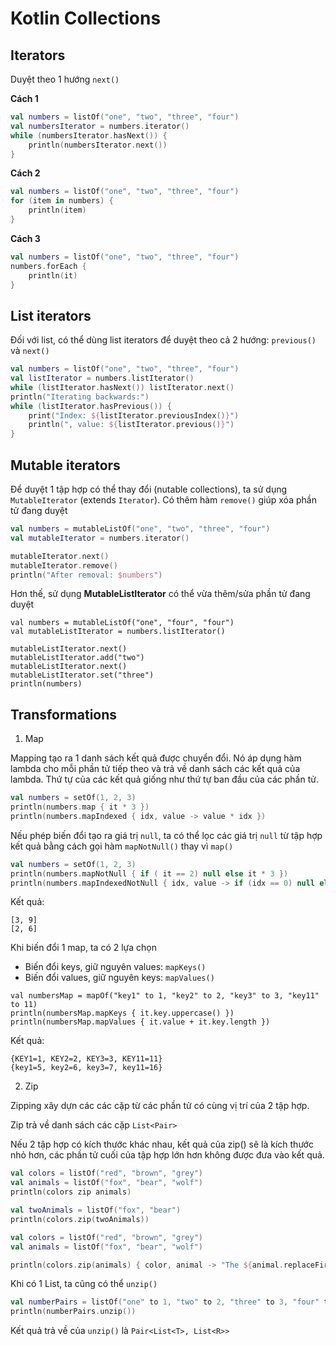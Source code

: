 # Kotlin Collections

## Iterators

Duyệt theo 1 hướng `next()`

**Cách 1**

```kotlin
val numbers = listOf("one", "two", "three", "four")
val numbersIterator = numbers.iterator()
while (numbersIterator.hasNext()) {
    println(numbersIterator.next())
}
```

**Cách 2**

```kotlin
val numbers = listOf("one", "two", "three", "four")
for (item in numbers) {
    println(item)
}
```

**Cách 3**

```kotlin
val numbers = listOf("one", "two", "three", "four")
numbers.forEach {
    println(it)
}
```

## List iterators

Đối với list, có thể dùng list iterators để duyệt theo cả 2 hướng: `previous()` và `next()`

```kotlin
val numbers = listOf("one", "two", "three", "four")
val listIterator = numbers.listIterator()
while (listIterator.hasNext()) listIterator.next()
println("Iterating backwards:")
while (listIterator.hasPrevious()) {
    print("Index: ${listIterator.previousIndex()}")
    println(", value: ${listIterator.previous()}")
}
```


## Mutable iterators

Để duyệt 1 tập hợp có thể thay đổi (nutable collections), ta sử dụng `MutableIterator` (extends `Iterator`). Có thêm hàm `remove()` giúp xóa phần tử đang duyệt

```kotlin
val numbers = mutableListOf("one", "two", "three", "four") 
val mutableIterator = numbers.iterator()

mutableIterator.next()
mutableIterator.remove()    
println("After removal: $numbers")
```

Hơn thế, sử dụng **MutableListIterator** có thể vừa thêm/sửa phần tử đang duyệt

```koltin
val numbers = mutableListOf("one", "four", "four") 
val mutableListIterator = numbers.listIterator()

mutableListIterator.next()
mutableListIterator.add("two")
mutableListIterator.next()
mutableListIterator.set("three")   
println(numbers)
```

## Transformations

1. Map

Mapping tạo ra 1 danh sách kết quả được chuyển đổi. 
Nó áp dụng hàm lambda cho mỗi phần tử tiếp theo và trả về danh sách các kết quả của lambda. Thứ tự của các kết quả giống như thứ tự ban đầu của các phần tử.

```kotlin
val numbers = setOf(1, 2, 3)
println(numbers.map { it * 3 })
println(numbers.mapIndexed { idx, value -> value * idx })
```

Nếu phép biến đổi tạo ra giá trị `null`, ta có thể lọc các giá trị `null` từ tập hợp kết quả bằng cách gọi hàm `mapNotNull()` thay vì `map()`

```kotlin
val numbers = setOf(1, 2, 3)
println(numbers.mapNotNull { if ( it == 2) null else it * 3 })
println(numbers.mapIndexedNotNull { idx, value -> if (idx == 0) null else value * idx })
```

Kết quả:
```
[3, 9]
[2, 6]
```

Khi biến đổi 1 map, ta có 2 lựa chọn

- Biến đổi keys, giữ nguyên values: `mapKeys()`
- Biến đổi values, giữ nguyên keys: `mapValues()`

```koltin
val numbersMap = mapOf("key1" to 1, "key2" to 2, "key3" to 3, "key11" to 11)
println(numbersMap.mapKeys { it.key.uppercase() })
println(numbersMap.mapValues { it.value + it.key.length })
```

Kết quả:

```
{KEY1=1, KEY2=2, KEY3=3, KEY11=11}
{key1=5, key2=6, key3=7, key11=16}
```

2. Zip


Zipping xây dựn các các cặp từ các phần tử có cùng vị trí của 2 tập hợp.

Zip trả về danh sách các cặp `List<Pair>`

Nếu 2 tập hợp có kích thước khác nhau, kết quả của zip() sẽ là kích thước nhỏ hơn, các phần tử cuối của tập hợp lớn hơn không được đưa vào kết quả.

```kotlin
val colors = listOf("red", "brown", "grey")
val animals = listOf("fox", "bear", "wolf")
println(colors zip animals)

val twoAnimals = listOf("fox", "bear")
println(colors.zip(twoAnimals))
```


```kotlin
val colors = listOf("red", "brown", "grey")
val animals = listOf("fox", "bear", "wolf")

println(colors.zip(animals) { color, animal -> "The ${animal.replaceFirstChar { it.uppercase() }} is $color"})
```

Khi có 1 List<Pair>, ta cũng có thể `unzip()`

```kotlin
val numberPairs = listOf("one" to 1, "two" to 2, "three" to 3, "four" to 4)
println(numberPairs.unzip())
```

Kết quả trả về của `unzip()` là `Pair<List<T>, List<R>>`


